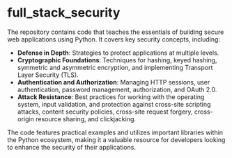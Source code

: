 # full_stack_security
The repository contains code that teaches the essentials of building secure web applications using Python. It covers key security concepts, including:

- **Defense in Depth**: Strategies to protect applications at multiple levels.
- **Cryptographic Foundations**: Techniques for hashing, keyed hashing, symmetric and asymmetric encryption, and implementing Transport Layer Security (TLS).
- **Authentication and Authorization**: Managing HTTP sessions, user authentication, password management, authorization, and OAuth 2.0.
- **Attack Resistance**: Best practices for working with the operating system, input validation, and protection against cross-site scripting attacks, content security policies, cross-site request forgery, cross-origin resource sharing, and clickjacking.

The code features practical examples and utilizes important libraries within the Python ecosystem, making it a valuable resource for developers looking to enhance the security of their applications.

